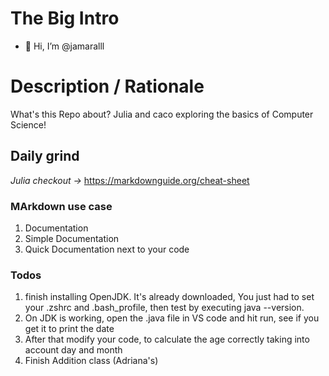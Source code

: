 # The Big Intro
- 👋 Hi, I’m @jamaralll
<!---
jamaralll/jamaralll is a ✨ special ✨ repository because its `README.md` (this file) appears on your GitHub profile.
You can click the Preview link to take a look at your changes.
--->

# Description / Rationale

What's this Repo about?  Julia and caco exploring the basics of Computer Science!


## Daily grind

*Julia checkout ->* https://markdownguide.org/cheat-sheet

### MArkdown use case
1. Documentation
2. Simple Documentation
3. Quick Documentation next to your code


### Todos
1. finish installing OpenJDK. 
It's already downloaded, You just had to set your .zshrc and .bash_profile, then test by executing java --version.
2. On JDK is working, open the .java file in VS code and hit run, see if you get it to print the date
3. After that modify your code, to calculate the age correctly taking into account day and month
4. Finish Addition class (Adriana's)
